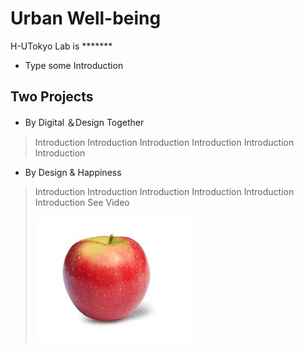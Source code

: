 # Urban Well-being

H-UTokyo Lab  is *******
- Type some Introduction

## Two Projects
- By Digital ＆Design Together  
> Introduction
> Introduction
> Introduction
>Introduction
>Introduction
> Introduction

- By Design & Happiness
> Introduction
> Introduction
> Introduction
> Introduction
> Introduction
> Introduction
 See Video
>
> ![Test Image 6](https://github.com/Koshizuka-lab/H-UTokyo-Lab/blob/main/download.jpeg)

